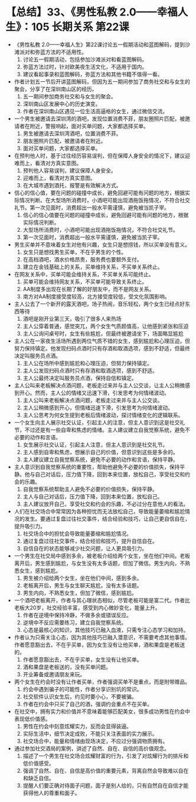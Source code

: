 # 【总结】33、《男性私教 2.0——幸福人生》：105 长期关系 第22课

-   《男性私教 2.0——幸福人生》第22课讨论五一假期活动和蓝图解码，提到沙滩派对和弥蓝方法的不适用性。
    1.  讨论五一假期活动，包括参加沙滩派对和看蓝图解码。
    2.  弥蓝方法过时，针对欧美夜生活文化，不适用于国内。
    3.  建议看起事录和蓝图解码，弥蓝方法和其他书籍不值得一看。
-   作者计划五一节后开讲蓝图解码，但因为五一期间参加了商务社交和与女生的聚会，分享了在深圳南山区的经历。
    1.  五一期间参加商务社交和与女生的聚会。
    2.  深圳南山区发展中心的历史演变。
    3.  作者在深圳南山区遇见一位生活高逼格的女生，通过微信交流。
-   一个男生被邀请去深圳湾的酒吧，发现位置消费不菲，朋友圈照片匹配，被邀请者在附近，警报响起，面对买单问题，大家都选择买单。
    1.  男生被邀请去深圳湾酒吧，位置消费不菲。
    2.  朋友圈照片匹配，被邀请者在附近。
    3.  面对买单问题，大家都选择买单。
-   在预判他人时，基于过往经历容易误判，但在保障人身安全的情况下，建议迎难而上，看清对方真实意图。
    1.  预判他人容易误判，建议保障人身安全。
    2.  迎难而上，看清对方真实意图。
    3.  在大城市遇到酒托，报警是有效解决方式。
-   信心的信心值，要在问题的碰撞中成长，避免回避可能有问题的地方，根据实际情况判断。在大型场所消费时，小酒吧可能出现酒拖饭拖情况，不符合社交礼节。第一次见面时，消费超出一般水平需谨慎，避免被当凯子宰。
    1.  信心的信心值要在问题的碰撞中成长，避免回避可能有问题的地方，根据实际情况判断。
    2.  大型场所消费时，小酒吧可能出现酒拖饭拖情况，不符合社交礼节。
    3.  第一次见面时，消费超出一般水平需谨慎，避免被当凯子宰。
-   男生买单并不意味着女生对他有兴趣，女生只是想捞钱，所以买单没有意义。
    1.  女生只是想找男生买单，不在乎男生的个性。
    2.  在高档酒吧，酒水价格昂贵，服务费也要额外支付。
    3.  建立在金钱基础上的关系，买单维持关系，不买单关系终止。
-   在网友关系中，买单可能会维持关系，不买单关系可能终止。
    1.  买单可能会维持网友关系，不买单可能导致关系终止。
    2.  AA制度多出现在长期了解的好朋友中，而不是网友关系。
    3.  南方对AA制度接受度较高，北方接受度较低，受文化氛围影响。
-   主人公去了一个新开的露天酒吧，场子热闹，音乐轻松，两个女生已经点好东西等待
    1.  酒吧是刚开业第三天，吸引了很多人来热场
    2.  主人公穿着普通，感觉突兀，两个女生气质颜值高，让他感到紧张和压迫
    3.  主人公询问桌号时，女生有些尴尬，但最终被邀请坐下，场面略显尴尬
-   主人公在一家夜生活场所遇到两位气质不错的女生，感到尴尬和心理压迫，但努力保持镇定。他发现扫码点酒时只有存酒和取酒选项，感到不舒适，但最终决定叫服务员点酒。
    1.  主人公在场所中感到尴尬和心理压迫，但努力保持镇定。
    2.  主人公发现扫码点酒时只有存酒和取酒选项，感到不舒适。
    3.  主人公最终决定叫服务员点酒，保持自信和镇定。
-   主人公叫来老板解决点酒问题，老板走过来并与主人公交谈，让主人公稍微感到开心。然而，主人公的情绪又迅速下滑，引发思考为何情绪波动。
    1.  主人公叫来老板解决点酒问题，老板走过来并与主人公交谈。
    2.  主人公稍微感到开心，但情绪迅速下滑，引发思考为何情绪波动。
    3.  主人公思考为何女生提到老板后情绪波动，探讨情绪变化的逻辑联系。
-   一个女生向主人展示社交认证，引起主人的注意，但主人意识到这是社交礼节，不过还是有一些自卑和焦虑的情绪。主人建议建立自我觉察系统，避免不必要的动作和言语。
    1.  女生展示社交认证，引起主人注意，但主人意识到是社交礼节。
    2.  主人感到自卑和焦虑，想展示自己的价值，但意识到这些是多余的。
    3.  主人建议建立自我觉察系统，避免不必要的动作和言语，保持平静。
-   主人意识到自我觉察系统的重要性，帮助他避免不必要的价值损失，保持平静。他与自己对话后，压力值下降，回到本来位置，放松自己，享受社交和约会的乐趣。
    1.  自我觉察系统帮助主人避免不必要的价值损失，保持平静。
    2.  主人与自己对话后，压力值下降，回到本来位置，放松自己。
    3.  主人建议放开自己，享受社交和约会的乐趣，不必过分在意他人的看法。
-   人们在社交场合中常常因为各种担忧而无法放松自己，导致能量萎缩和尴尬情况的发生。要通过复盘过往社交事件，结合经验和技巧，让自己更自信自在，提升吸引力。
    1.  社交场合中的担忧会导致能量萎缩和尴尬情况。
    2.  通过复盘过往社交事件，结合经验和技巧，提升自信自在。
    3.  自信自在的状态能够减少社交问题，让人更具吸引力。
-   一个男生在社交局中感到多余，被老板介绍给两个女生，坐在他们中间。老板离开后，男生感到尴尬，与女生没有太多话题，但加了微信。男生内向，不熟悉女生，感到尴尬。
    1.  男生被介绍给两个女生，坐在他们中间，感到多余。
    2.  老板离开后，男生与女生聊天尴尬，没有太多话题。
    3.  男生内向，不熟悉女生，但加了微信，感到尴尬。
-   一个酒吧老板离开，作者与其心理状态相似，尽管老板可能是富二代。作者比老板大20岁，社交经验丰富，感受到内心微妙变化，能量上升。
    1.  作者在逆境中保持冷静，不做多余或错误反应。
    2.  逆境中不反应需要练习，建立自我觉察系统。
    3.  心态是最核心的知识，其他技巧已融入血液，只需专注心态学习和加持。
-   作者认为只需关注心态，因为其他技巧已融入潜意识，不需要考虑其他事情。作者愿意豁出去，不在乎买单，因为女生没有让他买单，酒和果盘是老板送的。
    1.  作者愿意豁出去，不在乎买单，女生没有让他买单。
    2.  酒和果盘是老板送的，没有买单问题。
    3.  开业筹备或邀请朋友来玩。
-   两个女生在约会时没有让作者买单，作者强调买单不是重点，而是附带赠品。
    1.  约会中遇到骗子的可能性，作者分享识别坑的常识。
    2.  社交软件认识女生后，约见时要小心，不要被骗。
    3.  作者在约会中只买了自己的酒，强调约会重点不在买单。
-   在社交中，拥有实力和价值并不意味着能够匹配美女，很多成功男性在约会中表现低价值感。
    1.  男性在约会中刻意炫耀实力，反而会显得装逼。
    2.  实际生活中，细节决定成败，不能只关注表面的实力展示。
    3.  社交场合中，能量和情绪由现场决定，不应过分强调物质拥有。
-   通过参加社交酒局的案例，讲述了自然、自在、自信的高价值观念。
    1.  描述了一个男生在社交场合炫耀财富的行为，引发了对炫耀行为的排斥和低价值感受。
    2.  强调了自然、自在、自信是高价值的重要元素，背离自然会导致难以自在和缺乏自信。
    3.  提醒人们要正确对待面子问题，面子是别人给的，只有自然自在自信才能获得他人的尊重和面子。